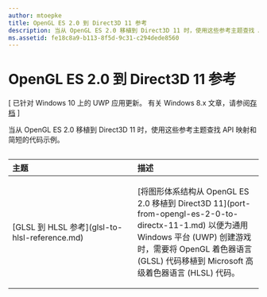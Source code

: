 ```yaml
---
author: mtoepke
title: OpenGL ES 2.0 到 Direct3D 11 参考
description: 当从 OpenGL ES 2.0 移植到 Direct3D 11 时，使用这些参考主题查找 API 映射和简短的代码示例。
ms.assetid: fe18c8a9-b113-8f5d-9c31-c294dede8560
---
```


# OpenGL ES 2.0 到 Direct3D 11 参考


\[ 已针对 Windows 10 上的 UWP 应用更新。 有关 Windows 8.x 文章，请参阅[存档](http://go.microsoft.com/fwlink/p/?linkid=619132) \]

当从 OpenGL ES 2.0 移植到 Direct3D 11 时，使用这些参考主题查找 API 映射和简短的代码示例。
## 
<table>
<colgroup>
<col width="50%" />
<col width="50%" />
</colgroup>
<thead>
<tr class="header">
<th align="left">主题</th>
<th align="left">描述</th>
</tr>
</thead>
<tbody>
<tr class="odd">
<td align="left"><p>[GLSL 到 HLSL 参考](glsl-to-hlsl-reference.md)</p></td>
<td align="left"><p>[将图形体系结构从 OpenGL ES 2.0 移植到 Direct3D 11](port-from-opengl-es-2-0-to-directx-11-1.md) 以便为通用 Windows 平台 (UWP) 创建游戏时，需要将 OpenGL 着色器语言 (GLSL) 代码移植到 Microsoft 高级着色器语言 (HLSL) 代码。</p></td>
</tr>
</tbody>
</table>

 

 

 






<!--HONumber=May16_HO2-->


